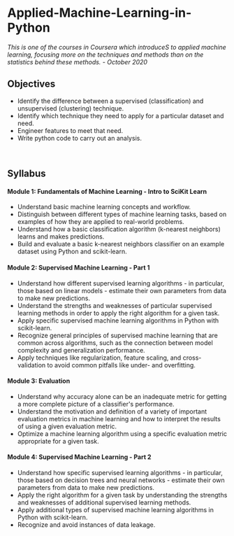 # Applied-Machine-Learning-in-Python

*This is one of the courses in Coursera which introduceS to applied machine learning, focusing more on the techniques and methods than on the statistics behind these methods. - October 2020*

## Objectives

- Identify the difference between a supervised (classification) and unsupervised (clustering) technique.
- Identify which technique they need to apply for a particular dataset and need.
- Engineer features to meet that need.
- Write python code to carry out an analysis.

<br>

## Syllabus

#### Module 1: Fundamentals of Machine Learning - Intro to SciKit Learn

- Understand basic machine learning concepts and workflow.
- Distinguish between different types of machine learning tasks, based on examples of how they are applied to real-world problems.
- Understand how a basic classification algorithm (k-nearest neighbors) learns and makes predictions.
- Build and evaluate a basic k-nearest neighbors classifier on an example dataset using Python and scikit-learn.

#### Module 2: Supervised Machine Learning - Part 1

- Understand how different supervised learning algorithms - in particular, those based on linear models - estimate their own parameters from data to make new predictions.
- Understand the strengths and weaknesses of particular supervised learning methods in order to apply the right algorithm for a given task.
- Apply specific supervised machine learning algorithms in Python with scikit-learn.
- Recognize general principles of supervised machine learning that are common across algorithms, such as the connection between model complexity and generalization performance.
- Apply techniques like regularization, feature scaling, and cross-validation to avoid common pitfalls like under- and overfitting.

#### Module 3: Evaluation

- Understand why accuracy alone can be an inadequate metric for getting a more complete picture of a classifier's performance.
- Understand the motivation and definition of a variety of important evaluation metrics in machine learning and how to interpret the results of using a given evaluation metric.
- Optimize a machine learning algorithm using a specific evaluation metric appropriate for a given task.

#### Module 4: Supervised Machine Learning - Part 2

- Understand how specific supervised learning algorithms - in particular, those based on decision trees and neural networks - estimate their own parameters from data to make new predictions.
- Apply the right algorithm for a given task by understanding the strengths and weaknesses of additional supervised learning methods.
- Apply additional types of supervised machine learning algorithms in Python with scikit-learn.
- Recognize and avoid instances of data leakage.

